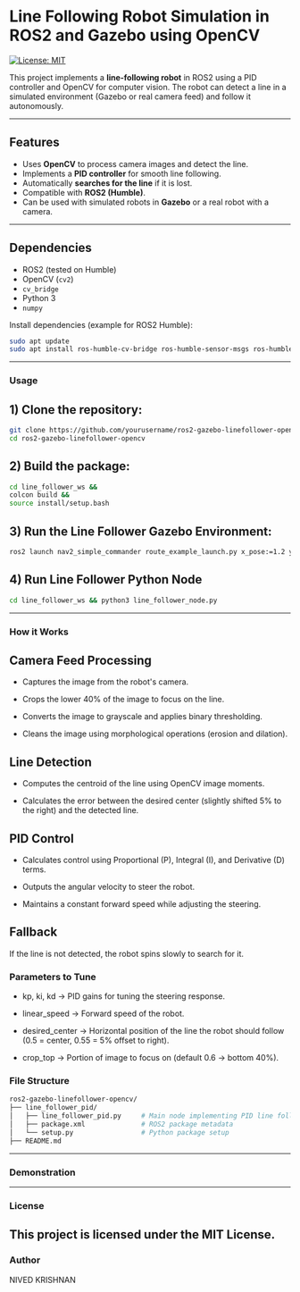 # Line Following Robot Simulation in ROS2 and Gazebo using OpenCV
[![License: MIT](https://img.shields.io/badge/License-MIT-yellow.svg)](LICENSE)

This project implements a **line-following robot** in ROS2 using a PID controller and OpenCV for computer vision. The robot can detect a line in a simulated environment (Gazebo or real camera feed) and follow it autonomously.

---

## Features

- Uses **OpenCV** to process camera images and detect the line.
- Implements a **PID controller** for smooth line following.
- Automatically **searches for the line** if it is lost.
- Compatible with **ROS2 (Humble)**.
- Can be used with simulated robots in **Gazebo** or a real robot with a camera.

---

## Dependencies

- ROS2 (tested on Humble)
- OpenCV (`cv2`)
- `cv_bridge`
- Python 3
- `numpy`

Install dependencies (example for ROS2 Humble):

```bash
sudo apt update
sudo apt install ros-humble-cv-bridge ros-humble-sensor-msgs ros-humble-geometry-msgs python3-opencv python3-numpy
```
---

### Usage

## 1) Clone the repository:

```bash
git clone https://github.com/yourusername/ros2-gazebo-linefollower-opencv.git
cd ros2-gazebo-linefollower-opencv
```
## 2) Build the package:
```bash
cd line_follower_ws &&
colcon build &&
source install/setup.bash
```
## 3) Run the Line Follower Gazebo Environment:
```bash
ros2 launch nav2_simple_commander route_example_launch.py x_pose:=1.2 y_pose:=0.5 yaw:=1.57
```
## 4) Run Line Follower Python Node
```bash
cd line_follower_ws && python3 line_follower_node.py 

```

---

### How it Works
## Camera Feed Processing
- Captures the image from the robot's camera.

- Crops the lower 40% of the image to focus on the line.

- Converts the image to grayscale and applies binary thresholding.

- Cleans the image using morphological operations (erosion and dilation).

## Line Detection
- Computes the centroid of the line using OpenCV image moments.

- Calculates the error between the desired center (slightly shifted 5% to the right) and the detected line.

## PID Control
- Calculates control using Proportional (P), Integral (I), and Derivative (D) terms.

- Outputs the angular velocity to steer the robot.

- Maintains a constant forward speed while adjusting the steering.

## Fallback
If the line is not detected, the robot spins slowly to search for it.

### Parameters to Tune
- kp, ki, kd → PID gains for tuning the steering response.

- linear_speed → Forward speed of the robot.

- desired_center → Horizontal position of the line the robot should follow (0.5 = center, 0.55 = 5% offset to right).

- crop_top → Portion of image to focus on (default 0.6 → bottom 40%).

### File Structure
```bash
ros2-gazebo-linefollower-opencv/
├── line_follower_pid/
│   ├── line_follower_pid.py     # Main node implementing PID line following
│   ├── package.xml              # ROS2 package metadata
│   └── setup.py                 # Python package setup
├── README.md
```
---
### Demonstration

---

### License
This project is licensed under the MIT License.
---
### Author
NIVED KRISHNAN

